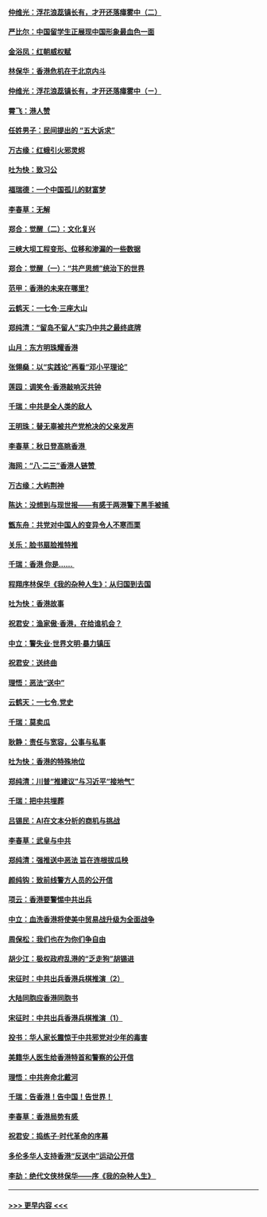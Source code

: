 #### [仲维光：浮花浪蕊镇长有，才开还落瘴雾中（二）](../pages/nsc993/n11483286.md?t=08291844) 
#### [严比尔：中国留学生正展现中国形象最血色一面](../pages/nsc993/n11485145.md?t=08291844) 
#### [金浴凤：红朝威权赋](../pages/nsc993/n11485191.md?t=08291844) 
#### [林保华：香港危机在于北京内斗](../pages/nsc993/n11484593.md?t=08291844) 
#### [仲维光：浮花浪蕊镇长有，才开还落瘴雾中（ㄧ）](../pages/nsc993/n11483259.md?t=08291844) 
#### [霄飞：港人赞](../pages/nsc993/n11482957.md?t=08291844) 
#### [任姓男子：民间提出的 “五大诉求”](../pages/nsc993/n11482897.md?t=08291844) 
#### [万古缘：红蛾引火邪灵烬](../pages/nsc993/n11482886.md?t=08291844) 
#### [吐为快：致习公](../pages/nsc993/n11482867.md?t=08291844) 
#### [福瑞德：一个中国孤儿的财富梦](../pages/nsc993/n11482817.md?t=08291844) 
#### [李春草：无解](../pages/nsc993/n11482791.md?t=08291844) 
#### [郑合：觉醒（二）：文化复兴](../pages/nsc993/n11478025.md?t=08291844) 
#### [三峡大坝工程变形、位移和渗漏的一些数据](../pages/nsc993/n11478232.md?t=08291844) 
#### [郑合：觉醒（一）：“共产思想”统治下的世界](../pages/nsc993/n11477663.md?t=08291844) 
#### [范甲：香港的未来在哪里?](../pages/nsc993/n11477249.md?t=08291844) 
#### [云鹤天：一七令·三座大山](../pages/nsc993/n11477192.md?t=08291844) 
#### [郑纯清：“留岛不留人”实乃中共之最终底牌](../pages/nsc993/n11476160.md?t=08291844) 
#### [山月：东方明珠耀香港](../pages/nsc993/n11476077.md?t=08291844) 
#### [张翎燊：以“实践论”再看“邓小平理论”](../pages/nsc993/n11475733.md?t=08291844) 
#### [莲园：调笑令‧香港敲响灭共钟](../pages/nsc993/n11475723.md?t=08291844) 
#### [千瑞：中共是全人类的敌人](../pages/nsc993/n11475329.md?t=08291844) 
#### [王明珠：替无辜被共产党枪决的父亲发声](../pages/nsc993/n11474570.md?t=08291844) 
#### [李春草：秋日登高眺香港 ](../pages/nsc993/n11474491.md?t=08291844) 
#### [海网：“八·二三”香港人链赞 ](../pages/nsc993/n11474538.md?t=08291844) 
#### [万古缘：大屿荆神](../pages/nsc993/n11474401.md?t=08291844) 
#### [陈达：没想到与现世报——有感于两港警下黑手被捕 ](../pages/nsc993/n11472557.md?t=08291844) 
#### [甑东舟：共党对中国人的变异令人不寒而栗](../pages/nsc993/n11472496.md?t=08291844) 
#### [关乐：脸书扇脸推特推](../pages/nsc993/n11472488.md?t=08291844) 
#### [千瑞：香港  你是…… ](../pages/nsc993/n11472459.md?t=08291844) 
#### [程翔序林保华《我的杂种人生》：从归国到去国](../pages/nsc993/n11472369.md?t=08291844) 
#### [吐为快：香港故事](../pages/nsc993/n11471931.md?t=08291844) 
#### [祝君安：渔家傲‧香港，在给谁机会？](../pages/nsc993/n11469718.md?t=08291844) 
#### [中立：警失业‧世界文明‧暴力镇压](../pages/nsc993/n11467566.md?t=08291844) 
#### [祝君安：送终曲](../pages/nsc993/n11467546.md?t=08291844) 
#### [理悟：恶法“送中”](../pages/nsc993/n11467290.md?t=08291844) 
#### [云鹤天：一七令.党史](../pages/nsc993/n11464122.md?t=08291844) 
#### [千瑞：莫卖瓜](../pages/nsc993/n11463014.md?t=08291844) 
#### [耿静：责任与宽容，公事与私事](../pages/nsc993/n11462810.md?t=08291844) 
#### [吐为快：香港的特殊地位](../pages/nsc993/n11462562.md?t=08291844) 
#### [郑纯清：川普“推建议”与习近平“接地气”](../pages/nsc993/n11461683.md?t=08291844) 
#### [千瑞：把中共埋葬](../pages/nsc993/n11461658.md?t=08291844) 
#### [吕锡民：AI在文本分析的商机与挑战](../pages/nsc993/n11460607.md?t=08291844) 
#### [李春草：武皇与中共](../pages/nsc993/n11460589.md?t=08291844) 
#### [郑纯清：强推送中恶法 旨在连根拔瓜秧](../pages/nsc993/n11460526.md?t=08291844) 
#### [颜纯钩：致前线警方人员的公开信](../pages/nsc993/n11459564.md?t=08291844) 
#### [项云：香港要警惕中共出兵](../pages/nsc993/n11459530.md?t=08291844) 
#### [中立：血洗香港将使美中贸易战升级为全面战争](../pages/nsc993/n11459717.md?t=08291844) 
#### [周保松：我们也在为你们争自由](../pages/nsc993/n11459087.md?t=08291844) 
#### [胡少江：极权政府乱港的“乏走狗”胡锡进](../pages/nsc993/n11459051.md?t=08291844) 
#### [宋征时：中共出兵香港兵棋推演（2）](../pages/nsc993/n11458306.md?t=08291844) 
#### [大陆同胞应香港同胞书](../pages/nsc993/n11457241.md?t=08291844) 
#### [宋征时：中共出兵香港兵棋推演（1）](../pages/nsc993/n11455979.md?t=08291844) 
#### [投书：华人家长震惊于中共邪党对少年的毒害](../pages/nsc993/n11454664.md?t=08291844) 
#### [美籍华人医生给香港特首和警察的公开信](../pages/nsc993/n11454599.md?t=08291844) 
#### [理悟：中共奔命北戴河](../pages/nsc993/n11454254.md?t=08291844) 
#### [千瑞：告香港！告中国！告世界！](../pages/nsc993/n11452639.md?t=08291844) 
#### [李春草：香港局势有感 ](../pages/nsc993/n11452364.md?t=08291844) 
#### [祝君安：捣练子‧时代革命的序幕](../pages/nsc993/n11452353.md?t=08291844) 
#### [多伦多华人支持香港“反送中”运动公开信](../pages/nsc993/n11452323.md?t=08291844) 
#### [李劼：绝代文侠林保华——序《我的杂种人生》 ](../pages/nsc993/n11452282.md?t=08291844) 

----
#### [ >>> 更早内容 <<< ](../indexes/nsc993-earlier.md)
